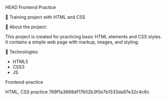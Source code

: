 HEAD Frontend Practice

🧪 Training project with HTML and CSS

📄 About the project:

This project is created for practicing basic HTML elements and CSS styles. It
contains a simple web page with markup, images, and styling.

🔧 Technologies:

- HTML5
- CSS3
- JS

Frontend-practice

HTML, CSS practice 769f1a3668df17602b3f0e7b1533da97e32c4c6c
